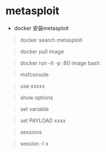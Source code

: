 # metasploit

* docker 安装metasploit
> docker search metasploit

> docker pull image

> docker run -it -p :80 image bash


> msfconsole

> use xxxxx

> show options

> set variable

> set PAYLOAD xxxx

> sessions

> session -l x

